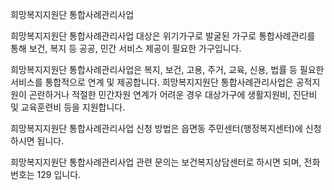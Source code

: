희망복지지원단 통합사례관리사업

희망복지지원단 통합사례관리사업 대상은 위기가구로 발굴된 가구로 통합사례관리를 통해 보건, 복지 등 공공, 민간 서비스 제공이 필요한 가구입니다.

희망복지지원단 통합사례관리사업은 복지, 보건, 고용, 주거, 교육, 신용, 법률 등 필요한 서비스를 통합적으로 연계 및 제공합니다. 희망복지지원단 통합사례관리사업은 공적지원이 곤란하거나 적절한 민간자원 연계가 어려운 경우 대상가구에 생활지원비, 진단비 및 교육훈련비 등을 지원합니다.

희망복지지원단 통합사례관리사업 신청 방법은 읍면동 주민센터(행정복지센터)에 신청하시면 됩니다.

희망복지지원단 통합사례관리사업 관련 문의는 보건복지상담센터로 하시면 되며, 전화번호는 129 입니다.
